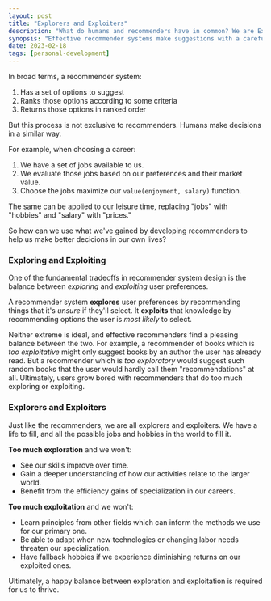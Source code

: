 ```yaml
---
layout: post
title: "Explorers and Exploiters"
description: "What do humans and recommenders have in common? We are Explorers and Exploiters."
synopsis: "Effective recommender systems make suggestions with a careful balance between how much they explore and exploit their options. Effective humans do the same with their hobbies and careers."
date: 2023-02-18
tags: [personal-development]
---
```


In broad terms, a recommender system:

1. Has a set of options to suggest
2. Ranks those options according to some criteria
3. Returns those options in ranked order

But this process is not exclusive to recommenders. Humans make decisions
in a similar way.

<!--more-->

For example, when choosing a career:

1. We have a set of jobs available to us.
2. We evaluate those jobs based on our preferences and their market value.
3. Choose the jobs maximize our `value(enjoyment, salary)` function.

The same can be applied to our leisure time, replacing "jobs" with
"hobbies" and "salary" with "prices."

So how can we use what we've gained by developing recommenders
to help us make better decicions in our own lives?

### Exploring and Exploiting

One of the fundamental tradeoffs in recommender system design is the
balance between _exploring_ and _exploiting_ user preferences.

A recommender system **explores** user preferences by recommending things that
it's _unsure_ if they'll select. It **exploits** that knowledge by recommending
options the user is _most likely_ to select.

Neither extreme is ideal, and effective recommenders find a pleasing balance
between the two. For example, a recommender of books which is
_too exploitative_ might only suggest books by an author the user has
already read. But a recommender which is _too exploratory_ would suggest
such random books that the user would hardly call them "recommendations" at all.
Ultimately, users grow bored with recommenders that do too much exploring or
exploiting.

### Explorers and Exploiters

Just like the recommenders, we are all explorers and exploiters.
We have a life to fill, and all the possible jobs and hobbies in the
world to fill it.

**Too much exploration** and we won't:

- See our skills improve over time.
- Gain a deeper understanding of how our activities relate to the larger world.
- Benefit from the efficiency gains of specialization in our careers.

**Too much exploitation** and we won't:

- Learn principles from other fields which can inform the methods we use for our primary one.
- Be able to adapt when new technologies or changing labor needs threaten our specialization.
- Have fallback hobbies if we experience diminishing returns on our exploited ones.

Ultimately, a happy balance between exploration and exploitation is required for us to thrive.
